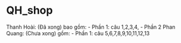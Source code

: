 # QH_shop

Thanh Hoài: (Đã xong) bao gồm:  - Phần 1: câu 1,2,3,4,
                                - Phần 2
Phan Quang: (Chưa xong) gồm:    - Phần 1: câu 5,6,7,8,9,10,11,12,13

